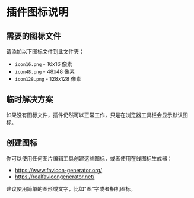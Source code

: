 # 插件图标说明

## 需要的图标文件

请添加以下图标文件到此文件夹：

- `icon16.png` - 16x16 像素
- `icon48.png` - 48x48 像素
- `icon128.png` - 128x128 像素

## 临时解决方案

如果没有图标文件，插件仍然可以正常工作，只是在浏览器工具栏会显示默认图标。

## 创建图标

你可以使用任何图片编辑工具创建这些图标，或者使用在线图标生成器：
- https://www.favicon-generator.org/
- https://realfavicongenerator.net/

建议使用简单的图形或文字，比如"图"字或者相机图标。
